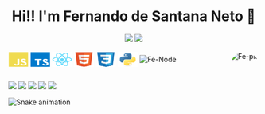 <div align="center">
<h1>Hi!! I'm Fernando de Santana Neto 👋</h1>

</div>

<div align="center">
<a href="https://github.com/fesantananeto"></a>
  <img height="180em" src="https://github-readme-stats.vercel.app/api?username=fesantananeto&show_icons=true&theme=tokyonight&include_all_commits=true&count_private=true"/>
  <img height="180em" src="https://github-readme-stats.vercel.app/api/top-langs/?username=fesantananeto&layout=compact&langs_count=7&theme=tokyonight"/>
</div> 
<div ><br>
  <img align="center" alt="Fe-Js" height="30" width="40" src="https://raw.githubusercontent.com/devicons/devicon/master/icons/javascript/javascript-plain.svg">
  <img align="center" alt="Fe-Ts" height="30" width="40" src="https://raw.githubusercontent.com/devicons/devicon/master/icons/typescript/typescript-plain.svg">
  <img align="center" alt="Fe-React" height="30" width="40" src="https://raw.githubusercontent.com/devicons/devicon/master/icons/react/react-original.svg">
  <img align="center" alt="Fe-HTML" height="30" width="40" src="https://raw.githubusercontent.com/devicons/devicon/master/icons/html5/html5-original.svg">
  <img align="center" alt="Fe-CSS" height="30" width="40" src="https://raw.githubusercontent.com/devicons/devicon/master/icons/css3/css3-original.svg">
  <img align="center" alt="Fe-Python" height="30" width="40" src="https://raw.githubusercontent.com/devicons/devicon/master/icons/python/python-original.svg">
  <img align="center" alt="Fe-Node" height="30" width="40" src="https://cdn.jsdelivr.net/gh/devicons/devicon/icons/nodejs/nodejs-original.svg">
  <img align="right" alt="Fe-pic" height="150" style="border-radius:50px;" src="https://lh3.googleusercontent.com/_VmZC22zi3157nSBpG8Licvd3UDJrW30TZrvrkzstus8F7wU0bnG3cc_MKOrpa43Wwz0xccY9xUhvFCy6VEHk_cFXsfMa8kCupKUPx9RFG7ii8Ro489ZdMlL-NYfSTHrUwE_epPRYbmoIDd5fPDw_lkQaRjCrpLG125jB4kTWXgKXze12DO5jFidpftDpWwX_1gOLc87e9xYBUB3uOemhHGkEhdu14n9KWXOwsyQwSvbvX_z0PVfRLneWU8dZ4huWQqx7wveWRvrF_bNXJ9ylGCPIVadBfqaFGwNETk8TN7xanfNQPf8TCaPWT9Kwn0hfc6Zik86t6BqvaSJP-gG4OPRov6On9aIeL1MhtB83n0cRtRBOGe2eTPL7Wv04V-ZP4PbIrlEO3dAGaOvAZhXeZyDPJg9Vv1vp2PSqcZiFkF3WpgjHh4rIl_woLSE2rFBqC75xn45HdWu6MsMEIuaKEfwbmEcNIdbvNMKTLOi9E7adoGmUPKVbtvTmNdiR56q9Dsi9iqxBUd2u46u3PUXUeYi0WZvZos6Czk5nu04Ho1b81tcryhAWwxmRDn_BRoJRdh8Sr3ggJ-xZs1AlyOoQKOeM_IrQRT7vu-s_8qal2VB264T89zLhW5SrMagbFmnwBUfszgWkAQwnUBEzDzt7fFJ5vAy0fcMBNCqUcFrtCxcU9kfngKTWAVUTyLSc7wARFsI62LpYHV0l4-ypNTDK6FLpFEqv8nB0J6-sGX_VHDLhsmKDsrFEFDmjljbQ9nnjT1EDoXsR--AeNPFFOYJK9IMBtDJZGDGLO3N5Op-Z04zyjWeKe2WT-gMNu2EopGmojF9ZOiPjK-shWDCxx8QJOaKJwvZk5figR2ILxBuW_qeWbVZAxjuAJt2CF4ItIjAO9UDTi27FVLmkzLtvjFBQ3pvsHIyvVlD8AOrZmg3GqAD6mAZkBWtduzZpliFHZz5pqykVkkJcEmQQPQ8bYw=w533-h534-no?authuser=0">
</div>
  
##
  
<div> 
  <a href="https://www.youtube.com/channel/UC_GlzLEog5KJpO_QIGbHQ8g" target="_blank"><img src="https://img.shields.io/badge/YouTube-FF0000?style=for-the-badge&logo=youtube&logoColor=white" target="_blank"></a>
  <a href="#" target="_blank"><img src="https://img.shields.io/badge/-Instagram-%23E4405F?style=for-the-badge&logo=instagram&logoColor=white" target="_blank"></a>
 	<a href="#" target="_blank"><img src="https://img.shields.io/badge/Discord-7289DA?style=for-the-badge&logo=discord&logoColor=white" target="_blank"></a> 
  <a href = "mailto:santananetofernando@gmail.com/"><img src="https://img.shields.io/badge/-Gmail-%23333?style=for-the-badge&logo=gmail&logoColor=white" target="_blank"></a>
  <a href="https://www.linkedin.com/in/fernando-santana-neto-dev/" target="_blank"><img src="https://img.shields.io/badge/-LinkedIn-%230077B5?style=for-the-badge&logo=linkedin&logoColor=white" target="_blank"></a> 
  
  ![Snake animation](https://github.com/fesantananeto/fesantananeto/blob/output/github-contribution-grid-snake.svg)
  
  </div>
  
 
